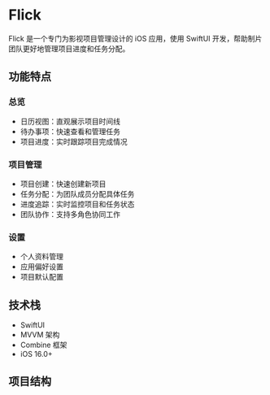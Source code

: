 # Flick

Flick 是一个专门为影视项目管理设计的 iOS 应用，使用 SwiftUI 开发，帮助制片团队更好地管理项目进度和任务分配。

## 功能特点

### 总览
- 日历视图：直观展示项目时间线
- 待办事项：快速查看和管理任务
- 项目进度：实时跟踪项目完成情况

### 项目管理
- 项目创建：快速创建新项目
- 任务分配：为团队成员分配具体任务
- 进度追踪：实时监控项目和任务状态
- 团队协作：支持多角色协同工作

### 设置
- 个人资料管理
- 应用偏好设置
- 项目默认配置

## 技术栈

- SwiftUI
- MVVM 架构
- Combine 框架
- iOS 16.0+

## 项目结构 